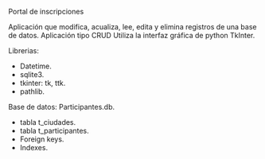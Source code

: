 Portal de inscripciones

  
Aplicación que modifica, acualiza, lee, edita y elimina registros de una base de datos.
Aplicación tipo CRUD
Utiliza la interfaz gráfica de python TkInter.

Librerias:
- Datetime.
- sqlite3.
- tkinter: tk, ttk.
- pathlib.

Base de datos: Participantes.db.
- tabla t_ciudades.
- tabla t_participantes.
- Foreign keys.
- Indexes.

